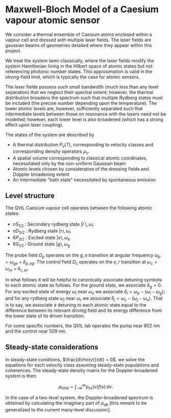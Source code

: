 # Maxwell-Bloch Model of a Caesium vapour atomic sensor

We consider a thermal ensemble of Caesium atoms enclosed within a vapour cell and dressed with multiple laser fields. The laser fields are gaussian beams of geometries detailed where they appear within this project.

We treat the system semi-classically, where the laser fields modify the system Hamiltonian living in the Hilbert space of atomic states but not referencing photonic number states. This approximation is valid in the strong-field limit, which is typically the case for atomic sensors.

The laser fields possess such small bandwidth (much less than any level separation) that we neglect their spectral extent; however, the thermal distribution broadens the spectrum such that multiple Rydberg states must be included (the precise number depending upon the temperature). The lower atomic levels are, however, sufficiently separated such that intermediate levels between those on resonance with the lasers need not be modelled; however, each lower level is also broadened (which has a strong effect upon laser coupling).

The states of the system are described by
+ A thermal distribution $P_v(T)$, corresponding to velocity classes and corresponding density operators $\rho_v$.
+ A spatial volume corresponding to classical atomic coordinates, necessitated only by the non-uniform Gaussian beam
+ Atomic levels chosen by consideration of the dressing fields and Doppler broadening extent
+ An intermediate "bath state" necessitated by spontaneous emission

## Level structure

The QVIL Caesium vapour cell operates between the following atomic states:
+ $nS_{1/2}$ : Secondary rydberg state $|r^\prime\rangle, \omega_{r^\prime}$
+ $nD_{5/2}$ : Rydberg state $|r\rangle, \omega_r$
+ $6P_{3/2}$ : Excited state $|e\rangle, \omega_e$
+ $6S_{1/2}$ : Ground state $|g\rangle, \omega_g$

The probe field $\Omega_p$ operates on the $g,e$ transition at angular frequency $\omega_p = \omega_{ge} + \delta_{p,eg}$. The control field $\Omega_c$ operates on the $e,r$ transition at $\omega_c = \omega_{re} + \delta_{c,er}$.

In what follows it will be helpful to canonically associate detuning symbols to each atomic state as follows. For the ground state, we associate $\delta_g=0$. For any excited state of energy $\omega_i$ near $\omega_e$ we associate $\delta_i = \omega_p - (\omega_i-\omega_g)$; and for any rydberg state $\omega_j$ near $\omega_r$ we associate $\delta_j = \omega_c - (\omega_j - \omega_e)$. That is to say, we associate a detuning to each atomic state equal to the difference between its relevant driving field and its energy difference from the lower state of its driven transition.

For some specific numbers, the QVIL lab operates the pump near 852 nm and the control near 509 nm.

## Steady-state considerations

In steady-state conditions, $\frac{d\rho(v)}{dt} = 0$, we solve the equations for each velocity class assuming steady-state populations and coherences. The steady-state density matrix for the Doppler-broadened system is then:

$$
\rho_{\text{total}} = \int_{-\infty}^{\infty} \rho_{\text{ss}}(v) f(v) \, dv.
$$

In the case of a two-level system, the Doppler-broadened spectrum is obtained by calculating the imaginary part of $\rho_{ab}$ [this remark to be generalized to the current many-level discussion].

